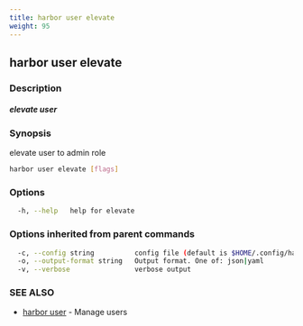 ```yaml
---
title: harbor user elevate
weight: 95
---
```

## harbor user elevate

### Description

##### elevate user

### Synopsis

elevate user to admin role

```sh
harbor user elevate [flags]
```

### Options

```sh
  -h, --help   help for elevate
```

### Options inherited from parent commands

```sh
  -c, --config string          config file (default is $HOME/.config/harbor-cli/config.yaml)
  -o, --output-format string   Output format. One of: json|yaml
  -v, --verbose                verbose output
```

### SEE ALSO

* [harbor user](harbor-user.md)	 - Manage users

